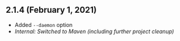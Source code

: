 2.1.4 (February 1, 2021)
------------------------------
* Added `--daemon` option
* *Internal: Switched to Maven (including further project cleanup)*
